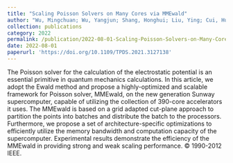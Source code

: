 ```yaml
---
title: "Scaling Poisson Solvers on Many Cores via MMEwald"
author: "Wu, Mingchuan; Wu, Yangjun; Shang, Honghui; Liu, Ying; Cui, Huimin; Li, Fang; Duan, Xiaohui; Zhang, Yunquan; Feng, Xiaobing"
collection: publications
category: 2022
permalink: /publication/2022-08-01-Scaling-Poisson-Solvers-on-Many-Cores-via-MMEwald
date: 2022-08-01
paperurl: 'https://doi.org/10.1109/TPDS.2021.3127138'
---
```


The Poisson solver for the calculation of the electrostatic potential is an essential primitive in quantum mechanics calculations. In this article, we adopt the Ewald method and propose a highly-optimized and scalable framework for Poisson solver, MMEwald, on the new generation Sunway supercomputer, capable of utilizing the collection of 390-core accelerators it uses. The MMEwald is based on a grid adapted cut-plane approach to partition the points into batches and distribute the batch to the processors. Furthermore, we propose a set of architecture-specific optimizations to efficiently utilize the memory bandwidth and computation capacity of the supercomputer. Experimental results demonstrate the efficiency of the MMEwald in providing strong and weak scaling performance. © 1990-2012 IEEE.
